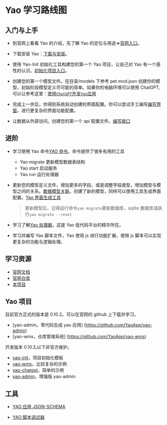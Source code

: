 # Yao 学习路线图

## 入门与上手

- 到官网上看看 Yao 的介绍，先了解 Yao 的定位与用途=>[官网入口](https://yaoapps.com/)。

- 下载安装 Yao：[下载与安装](./Yao%E4%B8%8B%E8%BD%BD%E4%B8%8E%E5%AE%89%E8%A3%85.md)。

- 使用 Yao-Init 初始化工具构建您的第一个 Yao 项目，让自己对 Yao 有一个感性的认识。[初始化项目入口](https://github.com/wwsheng009/yao-init-0.10.3)。

- 创建您的第一个模型文件。在目录/models 下参考 pet.mod.json 创建你的模型，初始阶段模型定义尽可能的简单。如果你的电脑环境可以使用 ChatGPT,可以让参考这里：[使用`ChatGPT`开发`Yao`应用](../ChatGPT/%E4%BD%BF%E7%94%A8ChatGPT%E5%BC%80%E5%8F%91YAO%E5%BA%94%E7%94%A8.md)

- 完成上一步后，你得到系统自动创建的界面配置。你可以尝试手工编写[编写界面](https://yaoapps.com/doc/%E5%9F%BA%E7%A1%80/%E7%BC%96%E5%86%99%E7%95%8C%E9%9D%A2)，进行更复杂的界面功能配置。

- 让数据从外部访问。创建您的第一个 api 配置文件。[编写接口](https://yaoapps.com/doc/%E5%9F%BA%E7%A1%80/%E7%BC%96%E5%86%99%E6%8E%A5%E5%8F%A3)

## 进阶

- 学习使用 Yao 命令[YAO 命令](https://yaoapps.com/doc/%E5%9F%BA%E7%A1%80/YAO%E5%91%BD%E4%BB%A4)。命令提供了很多有用的工具

  - Yao migrate 更新模型数据表结构
  - Yao start 启动服务
  - Yao run 运行处理器

- 更新您的模型定义文件，增加更多的字段，或是调整字段类型，增加模型与模型之间的关系。[数据模型关联](https://yaoapps.com/doc/%E8%BF%9B%E9%98%B6/%E6%95%B0%E6%8D%AE%E6%A8%A1%E5%9E%8B%E5%85%B3%E8%81%94)。创建了新的模型，同样可以使用工具生成界面配置。[Yao 界面生成工具](../Studio/%E8%87%AA%E5%8A%A8%E7%94%9F%E6%88%90table_form%E5%AE%9A%E4%B9%89%E6%96%87%E4%BB%B6.md)

  > 更新模型后，记得运行命令`yao migrate`更新数据库，sqlite 数据库请执行`yao migrate --reset`

- 学习了解[Yao 处理器](https://yaoapps.com/doc/%E5%9F%BA%E7%A1%80/%E4%BD%BF%E7%94%A8%E5%A4%84%E7%90%86%E5%99%A8)，这是 Yao 低代码平台的精华所在。

- 学习并编写 Yao 脚本文件，Yao 使用 js 进行功能扩展，使用 js 脚本可以实现更复杂的功能与逻辑处理。

## 学习资源

- [官网文档](https://yaoapps.com/doc)
- [官网仓库](https://github.com/YaoApp)
- [本项目](https://wwsheng009.github.io/yao-docs/)

## Yao 项目

目前官方正式的版本是 0.10.2。可以在官网的 github 上下载并学习。

- [yao-admin，零代码生成 yao 应用] (https://github.com/YaoApp/yao-admin)
- [yao-wms，仓库管理系统] (https://github.com/YaoApp/yao-wms)

开发版本 0.10.3,以下非官方维护。

- [yao-init](https://github.com/wwsheng009/yao-init-0.10.3)，项目初始化模板
- [yao-wms](https://github.com/wwsheng009/yao-wms)，比较复杂的示例
- [yao-chatgpt](https://github.com/wwsheng009/yao-chatgpt)，简单的示例
- [yao-admin](https://github.com/wwsheng009/yao-admin)，增强版 yao-admin

## 工具

- [YAO 应用 JSON-SCHEMA](https://github.com/wwsheng009/yao-app-ts-types)

- [YAO 脚本调试器](https://github.com/wwsheng009/yao-app-debugger)
